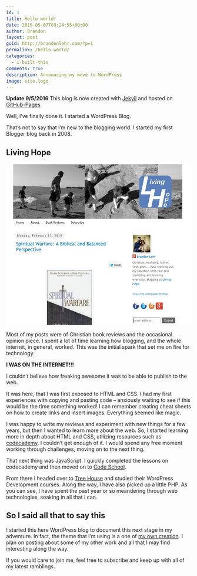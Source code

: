 ```yaml
---
id: 1
title: Hello world!
date: 2015-05-07T03:24:55+00:00
author: Brandon
layout: post
guid: http://brandonlehr.com/?p=1
permalink: /hello-world/
categories:
  - i-built-this
comments: true
description: Announcing my move to WordPress
image: site.logo
---
```


**Update 9/5/2016** This blog is now created with <a href="https://jekyllrb.com/" >Jekyll</a> and hosted on <a href="https://pages.github.com/">GitHub-Pages</a>




Well, I&#8217;ve finally done it. I started a WordPress Blog.

That&#8217;s not to say that I&#8217;m new to the blogging world. I started my first Blogger blog back in 2008.

## Living Hope

![my-livinghope.blogspot.com](../images/screenshot-my-livinghope-e1431070572385.png)


Most of my posts were of Christian book reviews and the occasional opinion piece. I spent a lot of time learning how blogging, and the whole internet, in general, worked. This was the initial spark that set me on fire for technology.

**I WAS ON THE INTERNET!!!**

I couldn&#8217;t believe how freaking awesome it was to be able to publish to the web.

It was here, that I was first exposed to HTML and CSS. I had my first experiences with copying and pasting code &#8211; anxiously waiting to see if this would be the time something worked! I can remember creating cheat sheets on how to create links and insert images. Everything seemed like magic.

I was happy to write my reviews and experiment with new things for a few years, but then I wanted to learn more about the web. So, I started learning more in depth about HTML and CSS, utilizing resources such as [codecademy](http://www.codecademy.com/). I couldn&#8217;t get enough of it. I would spend any free moment working through challenges, moving on to the next thing.

That next thing was JavaScript. I quickly completed the lessons on codecademy and then moved on to [Code School](https://www.codeschool.com/).

From there I headed over to [Tree House](https://teamtreehouse.com/) and studied their WordPress Development courses. Along the way, I have also picked up a little PHP. As you can see, I have spent the past year or so meandering through web technologies, soaking in all that I can.

## So I said all that to say this

I started this here WordPress blog to document this next stage in my adventure. In fact, the theme that I&#8217;m using is a one of [my own creation](https://github.com/blehr/Pummel). I plan on posting about some of my other work and all that I may find interesting along the way.

If you would care to join me, feel free to subscribe and keep up with all of my latest ramblings.
